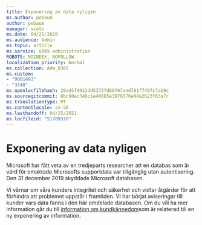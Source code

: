```yaml
---
title: Exponering av data nyligen
ms.author: pebaum
author: pebaum
manager: scotv
ms.date: 04/21/2020
ms.audience: Admin
ms.topic: article
ms.service: o365-administration
ROBOTS: NOINDEX, NOFOLLOW
localization_priority: Normal
ms.collection: Adm_O365
ms.custom:
- "9001493"
- "3548"
ms.openlocfilehash: 28a45f9922dd53727d80707aed781f7497c7ab9c
ms.sourcegitcommit: 8bc60ec34bc1e40685e3976576e04a2623f63a7c
ms.translationtype: MT
ms.contentlocale: sv-SE
ms.lasthandoff: 04/15/2021
ms.locfileid: "51789378"
---
```

# <a name="recent-data-exposure"></a>Exponering av data nyligen

Microsoft har fått veta av en tredjeparts researcher att en databas som är värd för omaktade Microsofts supportdata var tillgänglig utan autentisering. Den 31 december 2019 skyddade Microsoft databasen.

Vi värnar om våra kunders integritet och säkerhet och vidtar åtgärder för att förhindra att problemet uppstår i framtiden. Vi har börjat aviseringar till kunder vars data fanns i den här omdelade databasen. Om du vill ha mer information går du till [information om kundkännedom](https://aka.ms/privacyinfo)som är relaterad till en ny exponering av information.
